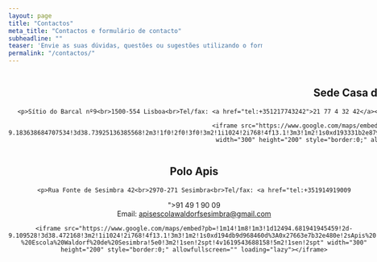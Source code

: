```yaml
---
layout: page
title: "Contactos"
meta_title: "Contactos e formulário de contacto"
subheadline: ""
teaser: 'Envie as suas dúvidas, questões ou sugestões utilizando o formulário de contacto ou envie-nos um email.'
permalink: "/contactos/"
---
```


<div class="row t30">

<div class="medium-6 columns">
  <center>
  	<h2 class="font-size-h3 t10">Sede Casa da Floresta</h2>

  	<p>Sítio do Barcal nº9<br>1500-554 Lisboa<br>Tel/fax: <a href="tel:+351217743242">21 77 4 32 42</a><br>Email: <a href="mailto:escolacasadafloresta@gmail.com">escolacasadafloresta@gmail.com</a></p>

    <iframe src="https://www.google.com/maps/embed?pb=!1m18!1m12!1m3!1d3112.065838775861!2d-9.183638684707534!3d38.73925136385568!2m3!1f0!2f0!3f0!3m2!1i1024!2i768!4f13.1!3m3!1m2!1s0xd193331b2e87985%3A0x8907c876215ccca5!2sForest%20House%20School!5e0!3m2!1sen!2spt!4v1619544728656!5m2!1sen!2spt" width="300" height="200" style="border:0;" allowfullscreen="" loading="lazy"></iframe>
  </center>
</div>

<div class="medium-6 columns">
  <center>
  	<h2 class="font-size-h3 t10">Polo Apis</h2>

  	<p>Rua Fonte de Sesimbra 42<br>2970-271 Sesimbra<br>Tel/fax: <a href="tel:+351914919009
">91 49 1 90 09</a><br>Email: <a href="mailto:apisescolawaldorfsesimbra@gmail.com">apisescolawaldorfsesimbra@gmail.com</a></p>

    <iframe src="https://www.google.com/maps/embed?pb=!1m14!1m8!1m3!1d12494.681941945459!2d-9.109528!3d38.472168!3m2!1i1024!2i768!4f13.1!3m3!1m2!1s0xd194db9d968460d%3A0x27663e7b32e480e!2sApis%20-%20Escola%20Waldorf%20de%20Sesimbra!5e0!3m2!1sen!2spt!4v1619543688158!5m2!1sen!2spt" width="300" height="200" style="border:0;" allowfullscreen="" loading="lazy"></iframe>
  </center>
</div>

</div><!-- /.row -->
